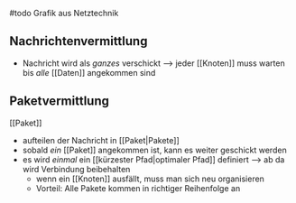 
#todo Grafik aus Netztechnik
## Nachrichtenvermittlung
- Nachricht wird als _ganzes_ verschickt
--> jeder [[Knoten]] muss warten bis _alle_ [[Daten]] angekommen sind

## Paketvermittlung
[[Paket]]
- aufteilen der Nachricht in [[Paket|Pakete]]
- sobald _ein_ [[Paket]] angekommen ist, kann es weiter geschickt werden
- es wird _einmal_ ein [[kürzester Pfad|optimaler Pfad]] definiert --> ab da wird Verbindung beibehalten
	- wenn ein [[Knoten]] ausfällt, muss man sich neu organisieren
	- Vorteil: Alle Pakete kommen in richtiger Reihenfolge an